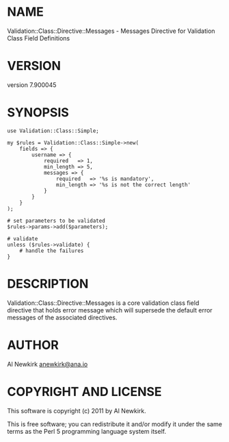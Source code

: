 # NAME

Validation::Class::Directive::Messages - Messages Directive for Validation Class Field Definitions

# VERSION

version 7.900045

# SYNOPSIS

    use Validation::Class::Simple;

    my $rules = Validation::Class::Simple->new(
        fields => {
            username => {
                required   => 1,
                min_length => 5,
                messages => {
                    required   => '%s is mandatory',
                    min_length => '%s is not the correct length'
                }
            }
        }
    );

    # set parameters to be validated
    $rules->params->add($parameters);

    # validate
    unless ($rules->validate) {
        # handle the failures
    }

# DESCRIPTION

Validation::Class::Directive::Messages is a core validation class field
directive that holds error message which will supersede the default error
messages of the associated directives.

# AUTHOR

Al Newkirk <anewkirk@ana.io>

# COPYRIGHT AND LICENSE

This software is copyright (c) 2011 by Al Newkirk.

This is free software; you can redistribute it and/or modify it under
the same terms as the Perl 5 programming language system itself.
